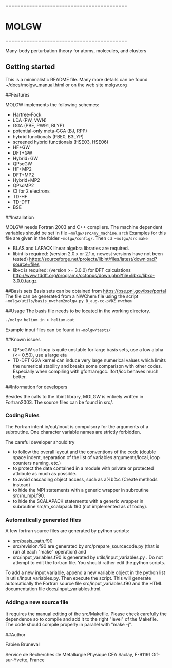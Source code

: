 =========================================
#                 MOLGW
=========================================

Many-body perturbation theory for atoms, molecules, and clusters


## Getting started

This is a minimalistic README file.
Many more details can be found ~/docs/molgw_manual.html
or on the web site [molgw.org](http://www.molgw.org/start.html)


##Features

MOLGW implements the following schemes:
- Hartree-Fock
- LDA (PW, VWN)
- GGA (PBE, PW91, BLYP)
- potential-only meta-GGA (BJ, RPP)
- hybrid functionals (PBE0, B3LYP)
- screened hybrid functionals (HSE03, HSE06)
- HF+GW
- DFT+GW
- Hybrid+GW
- QPscGW
- HF+MP2
- DFT+MP2
- Hybrid+MP2
- QPscMP2
- CI for 2 electrons 
- TD-HF
- TD-DFT
- BSE


##Installation

MOLGW needs Fortran 2003 and C++ compilers.
The machine dependent variables should be set in file `~molgw/src/my_machine.arch`
Examples for this file are given in the folder `~molgw/config/`.
Then
`cd ~molgw/src`
`make`

- BLAS and LAPACK linear algebra libraries are required.
- libint is required: (version 2.0.x or 2.1.x, newest versions have not been tested)
https://sourceforge.net/projects/libint/files/latest/download?source=files
- libxc is required: (version >= 3.0.0) for DFT calculations
http://www.tddft.org/programs/octopus/down.php?file=libxc/libxc-3.0.0.tar.gz


##Basis sets
Basis sets can be obtained from https://bse.pnl.gov/bse/portal
The file can be generated from a NWChem file using the script
`~molgw/utils/basis_nwchem2molgw.py B_aug-cc-pVDZ.nwchem`


##Usage
The basis file needs to be located in the working directory.

`./molgw helium.in > helium.out`

Example input files can be found in `~molgw/tests/`


##Known issues
- QPscGW scf loop is quite unstable for large basis sets, use a low alpha (<= 0.50), use a large eta
- TD-DFT GGA kernel can induce very large numerical values which limits the numerical stability and breaks some comparison with other codes.
Especially when compiling with gfortran/gcc. ifort/icc behaves much better.


##Information for developers

Besides the calls to the libint library, MOLGW is entirely written in Fortran2003.
The source files can be found in src/.

### Coding Rules
The Fortran intent in/out/inout is compulsory for the arguments of a subroutine.
One character variable names are strictly forbidden.

The careful developer should try
- to follow the overall layout and the conventions of the code (double space indent, separation of the list of variables arguments/local, loop counters naming, etc.)
- to protect the data contained in a module with private or protected attribute as much as possible.
- to avoid cascading object access, such as a%b%c (Create methods instead)
- to hide the MPI statements with a generic wrapper in subroutine src/m_mpi.f90.
- to hide the SCALAPACK statements with a generic wrapper in subroutine src/m_scalapack.f90 (not implemented as of today).

### Automatically generated files
A few fortran source files are generated by python scripts:
- src/basis_path.f90
- src/revision.f90 
are generated by src/prepare_sourcecode.py (that is run at each "make" operation)
and
- src/input_variables.f90
is generated by utils/input_variables.py  .
Do not attempt to edit the fortran file. You should rather edit the python scripts.

To add a new input variable, append a new variable object in the python list in utils/input_variables.py.
Then execute the script. This will generate automatically the Fortran source file src/input_variables.f90
and the HTML documentation file docs/input_variables.html.

### Adding a new source file
It requires the manual editing of the src/Makefile.
Please check carefully the dependence so to compile and add it to the right "level" of the Makefile.
The code should compile properly in parallel with "make -j".


##Author

Fabien Bruneval

Service de Recherches de Métallurgie Physique
CEA Saclay, F-91191 Gif-sur-Yvette, France
